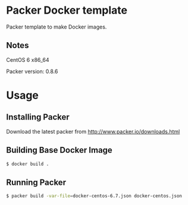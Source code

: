 Packer Docker template
==============

Packer template to make Docker images.

Notes
-----
CentOS 6 x86_64

Packer version: 0.8.6

Usage
=====

Installing Packer
-----------------

Download the latest packer from http://www.packer.io/downloads.html


Building Base Docker Image
--------------------------
```bash
$ docker build .
```


Running Packer
--------------

```bash
$ packer build -var-file=docker-centos-6.7.json docker-centos.json
```

